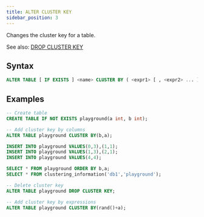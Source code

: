```yaml
---
title: ALTER CLUSTER KEY
sidebar_position: 3
---
```


Changes the cluster key for a table.

See also:
[DROP CLUSTER KEY](./dml-drop-cluster-key.md)

## Syntax

```sql
ALTER TABLE [ IF EXISTS ] <name> CLUSTER BY ( <expr1> [ , <expr2> ... ] )
```

## Examples

```sql
-- Create table
CREATE TABLE IF NOT EXISTS playground(a int, b int);

-- Add cluster key by columns
ALTER TABLE playground CLUSTER BY(b,a);

INSERT INTO playground VALUES(0,3),(1,1);
INSERT INTO playground VALUES(1,3),(2,1);
INSERT INTO playground VALUES(4,4);

SELECT * FROM playground ORDER BY b,a;
SELECT * FROM clustering_information('db1','playground');

-- Delete cluster key
ALTER TABLE playground DROP CLUSTER KEY;

-- Add cluster key by expressions
ALTER TABLE playground CLUSTER BY(rand()+a); 
```